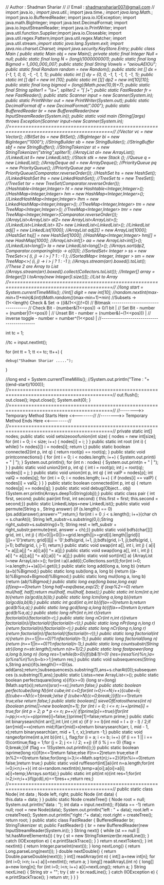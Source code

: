  // Author : Shadman Shariar              //
//  Email  : shadmanshariar007@gmail.com //
import java.io.*; import java.util.*;
import java.time.*; import java.lang.Math.*;
import java.io.BufferedReader; import java.io.IOException;
import java.math.BigInteger; import java.text.DecimalFormat;
import java.io.InputStreamReader; import java.io.PrintWriter;
import java.util.function.Supplier;import java.io.Closeable;
import java.util.regex.Pattern;import java.util.regex.Matcher;
import java.util.stream.*;import static java.lang.System.exit;
import java.nio.charset.Charset; import java.security.KeyStore.Entry;
public class Main {
public static Main obj = new Main();
private static final Integer Null = null;
public static final long N = (long)(1000000001);
public static final long Bigmod = 1_000_000_007;
public static final String Vowels = "aeiouAEIOU";
public static final Random random = new Random();
public static int [] dx = {-1, 1, 0, 0, -1, -1, 1, 1};
public static int [] dy = {0, 0, -1, 1, -1, 1, -1, 1};
public static int [] dp1 = new int [10];
public static int [][] dp2 = new int[10][10]; 
public static final long bigmod = (long)(Math.pow(10,9)+7);
public static final String spliter1 = "\\s+", spliter2 = "[ ]+";
public static FastReader fr = new FastReader();
public static Scanner input = new Scanner(System.in);
public static PrintWriter out = new PrintWriter(System.out);
public static DecimalFormat df = new DecimalFormat(".000");
public static BufferedReader br = new BufferedReader(new InputStreamReader(System.in));
public static void main (String[]args) throws Exception{Scanner input=new Scanner(System.in);
//===========================================================================================//
//Vector vc = new Vector();
//BitSet bs = new BitSet();
//BigInteger bi = new BigInteger("1000");
//StringBuilder sb = new StringBuilder();
//StringBuffer sbf = new StringBuffer();
//StringTokenizer st = new StringTokenizer("string",spliter1);
//ArrayList<Integer> al= new ArrayList<Integer>();
//LinkedList<Integer> ll= new LinkedList<Integer>();
//Stack <Integer> stk = new Stack <Integer>();
//Queue <Integer> q = new LinkedList<Integer>();
//ArrayDeque<Integer> ad = new ArrayDeque<Integer>();
//PriorityQueue <Integer> pq = new PriorityQueue<Integer>();
//PriorityQueue <Integer> pqr = new PriorityQueue<Integer>(Comparator.reverseOrder());
//HashSet<Integer> hs = new HashSet<Integer>();
//LinkedHashSet<Integer> lhs = new LinkedHashSet<Integer>();
//TreeSet<Integer> ts = new TreeSet<Integer>();
//TreeSet<Integer> tsr = new TreeSet<Integer>(Comparator.reverseOrder());
//Hashtable<Integer,Integer> ht = new Hashtable<Integer,Integer>();
//HashMap<Integer,Integer> hm = new HashMap<Integer,Integer>();
//LinkedHashMap<Integer,Integer> lhm = new LinkedHashMap<Integer,Integer>();
//TreeMap<Integer,Integer> tm = new TreeMap<Integer,Integer>();
//TreeMap<Integer,Integer> tmr = new TreeMap<Integer,Integer>(Comparator.reverseOrder());
//ArrayList<ArrayList<Integer>> al2= new ArrayList<ArrayList<Integer>>();
//LinkedList<LinkedList<Integer>> ll2= new LinkedList<LinkedList<Integer>>();
//LinkedList<Integer> adj[] = new LinkedList[1000];
//ArrayList<Integer> adj2[] = new ArrayList[1000];
//HashSet<Integer> hsj[] = new HashSet[1000];
//HashMap<Integer,Integer> hmj[] = new HashMap[1000];
//ArrayList<int[]> aa = new ArrayList<int[]>();
//LinkedList<long[]> la = new LinkedList<long[]>();
//Arrays.sort(dp2, Comparator.comparingInt(o -> o[0]));
//SortedSet< Integer > ss = new TreeSet<>( (i, j) -> i > j ? 1 : -1 );
//SortedMap< Integer, Integer > sm = new TreeMap<>( (i, j) -> i > j ? 1 : -1 );
//Arrays.stream(arr).boxed().toList(); //These 2 are Array to List
//Arrays.stream(arr).boxed().collect(Collectors.toList());
//Integer[] array = (Integer[]) l.toArray(new Integer[l.size()]); //List to Array
//===========================================================================================//
//long start = System.currentTimeMillis();
//int[] digit = new int[10];
//random.nextInt(max-min+1)+min)&(int)(Math.random()*(max-min+1)+min)
//Subsets -> (1<<length) Check & Set -> ((i&(1<<j))!=0)
// Bitmask -----------------------------------
// Check Bit - (number&(1<<pos)) -> 0/1 bit  |
// Set Bit - number = (number|(1<<pos))      |
// Unset Bit - number = (number&(~(1<<pos))) |
// inverse toggle - number = number^(1<<pos) |
//--------------------------------------------

int tc = 1;

//tc = input.nextInt();

for (int tt = 1; tt <= tc; tt++) {
	
	debug("Shadman Shariar .....");
	
}

//long end = System.currentTimeMillis();
//System.out.println("Time : "+((end-start)/1000));
//===========================================================================================//
        out.flush();
        out.close();
        input.close();
        System.exit(0);
}
//===========================================================================================//
//-------->> Temporary Method Starts Here <<--------//
//-------->>  Temporary Method Ends Here  <<--------//
//===========================================================================================//
private static int[] nodes;
public static void setsizeooofunion(int size) {
    nodes = new int[size];
    for (int i = 0; i < size; i++) {
        nodes[i] = i;
    } }
public static int root (int i) {
	while(i != nodes[i]) i = nodes[i];
	return i;}
public static boolean connected2(int p, int q) {
    return root(p) == root(q); }
public static void printconnections() {
    for (int i = 0; i < nodes.length; i++) {
        System.out.print(i + " | ");
    }
    System.out.println();
    for (int n : nodes) {
        System.out.print(n + " | ");
    } }
public static void union2(int p, int q) {
	int i = root(p);
	int j = root(q);
	nodes[i] = j;
}
public static void union(int p, int q) {
    int valP = nodes[p];
    int valQ = nodes[q];
    for (int i = 0; i < nodes.length; i++) {
        if (nodes[i] == valP) {
            nodes[i] = valQ;
        } } }
public static boolean connected(int p, int q) {
    return nodes[p] == nodes[q]; }
public static void debug(Object... obj){System.err.println(Arrays.deepToString(obj));}
public static class pair { int first, second;
public pair(int first, int second) 
{ this.first = first; this.second = second;}}
public static LinkedList<String>ps=new LinkedList<String>();
public static void permute(String s , String answer)
{if (s.length() == 0){ps.add(answer);answer="";return;}
for(int i = 0 ;i < s.length(); i++){char ch = s.charAt(i);
String left_substr=s.substring(0,i);String right_substr=s.substring(i+1);
String rest = left_substr + right_substr;permute(rest, answer + ch);}}
public static void bdfs(char[][] grid, int i, int j) {
if(i<0||j<0||i>=grid.length||j>=grid[i].length||grid[i][j]=='0')return;
grid[i][j] = '0';bdfs(grid, i+1, j);bdfs(grid, i-1, j);bdfs(grid, i, j+1);
bdfs(grid, i, j-1); return;}
public static void swap(int a[], int i, int j) {
a[i] ^= a[j];a[j] ^= a[i];a[i] ^= a[j];}
public static void swap(long a[], int i, int j) {
a[i] ^= a[j];a[j] ^= a[i];a[i] ^= a[j];}
public static void sort(int[] a) {ArrayList<Integer> l=new ArrayList<>();
for(int i:a)l.add(i);Collections.sort(l);for(int i=0; i<a.length;i++)a[i]=l.get(i);}
public static long add(long a, long b) {return (a+b)%Bigmod;}
public static long sub(long a, long b) {return ((a-b)%Bigmod+Bigmod)%Bigmod;}
public static long mul(long a, long b) {return (a*b)%Bigmod;}
public static long exp(long base,long exp){if(exp==0)return 1;long half=exp(base,exp/2);
if (exp%2==0) return mul(half, half);return mul(half, mul(half, base));}
public static int lcm(int a,int b){return (a/gcd(a,b))*b;}
public static long lcm(long a,long b){return (a/gcd(a,b))*b;}
public static int gcd(int a,int b){if(a==0)return b;return gcd(b%a,a);}
public static long gcd(long a,long b){if(a==0)return b;return gcd(b%a,a);}
public static long nPr(int n,int r){return factorial(n)/factorial(n-r);}
public static long nCr(int n,int r){return factorial(n)/(factorial(r)*factorial(n-r));}
public static long nPr(long n,long r){return factorial(n)/factorial(n-r);}
public static long nCr(long n,long r){return factorial(n)/(factorial(r)*factorial(n-r));}
public static long factorial(int n){return (n==1||n==0)?1:n*factorial(n-1);}
public static long factorial(long n){return (n==1||n==0)?1:n*factorial(n-1);}
public static long countsubstr(String str){long n=str.length();return n*(n+1)/2;}
public static long fastpower(long a,long b,long n) {long res=1;while(b>0){if((b&1)!=0)
{res=(res*a%n)%n;}a=(a%n*a%n)%n;b=b>>1;}return res;}
public static void subsequences(String s,String ans){if(s.length()==0){ss.
add(ans);return;}subsequences(s.substring(1),ans+s.charAt(0));subsequences
(s.substring(1),ans);}public static List<String>ss=new ArrayList<>();
public static boolean perfectsquare(long x){if(x>=0)
{long sr=(long)(Math.sqrt(x));return((sr*sr)==x);}return false;}
public static boolean perfectcube(long N){int cube;int c=0;for(int i=0;i<=N;i++){cube=i*i*i;
if(cube==N){c=1;break;}else if (cube>N){c=0;break;}}if(c==1)return true;else return false;}
public static boolean[] sieveOfEratosthenes(int n){boolean prime[]=new boolean[n+1];
for (int i = 0; i <= n; i++)prime[i] = true;for (int p = 2; p * p <= n; p++){
if(prime[p]==true){for(int i=p*p;i<=n;i+=p)prime[i]=false;}}prime[1]=false;return prime;}
public static int binarysearch(int arr[],int l,int r,int x) 
{if (r >= l){int mid = l + (r - l) / 2;if (arr[mid]==x)return mid;if(arr[mid]>x)return
binarysearch(arr, l, mid - 1, x);return binarysearch(arr, mid + 1, r, x);}return -1;}
public static void rangeofprime(int a,int b){int i, j, flag;for (i = a; i <= b; i++)
{if (i == 1 || i == 0)continue;flag = 1;for (j = 2; j <= i / 2; ++j) {if (i % j == 0)
{flag = 0;break;}}if (flag == 1)System.out.println(i);}}
public static boolean isprime(long n){if(n<=1)return false;else if(n==2)return true;else if
(n%2==0)return false;for(long i=3;i<=Math.sqrt(n);i+=2){if(n%i==0)return false;}return true;}
public static void rufflesort(int[]a){int n=a.length;for(int i=0;i<n;i++){
int oi=random.nextInt(n),temp=a[oi];a[oi]=a[i]; a[i]=temp;}Arrays.sort(a);}
public static int pit(int n){int res=1;for(int i=2;i<n;i++)if(gcd(i,n)==1)res++;return res;}
//===========================================================================================//
public static class Node{
	int data ; Node left, right;
	public Node (int data) {	
		this.data = data;
	}
}
public static Node createTree() {
	Node root = null;
	System.out.println("data : ");
	int data = input.nextInt();
	if(data == -1) return null;
	root = new Node(data);
	System.out.println("left : " + data);
	root.left = createTree();
	System.out.println("right :"+ data);
	root.right = createTree();
	return root;
}
public static class FastReader {
		BufferedReader br;
		StringTokenizer st;
		public FastReader() {
			br = new BufferedReader(new InputStreamReader(System.in));
		}
		String next() {
			while (st == null || !st.hasMoreElements()) {
				try {
					st = new StringTokenizer(br.readLine());
				} catch (IOException e) {
					e.printStackTrace();
				}
			}
			return st.nextToken();
		}
		int nextInt() {
			return Integer.parseInt(next());
		}
		long nextLong() {
			return Long.parseLong(next());
		}
		double nextDouble() {
			return Double.parseDouble(next());
		}
		int[] readArray(int n) {
			int[] a=new int[n];
			for (int i=0; i<n; i++) a[i]=nextInt();
			return a;
		}
		long[] readArrayL(int n) {
			long[] a=new long[n];
			for (int i=0; i<n; i++) a[i]=nextLong();
			return a;
		}
		String nextLine() {
			String str = "";
			try {
				str = br.readLine();
			} catch (IOException e) {
				e.printStackTrace();
			}
			return str;
		}
	}
}
